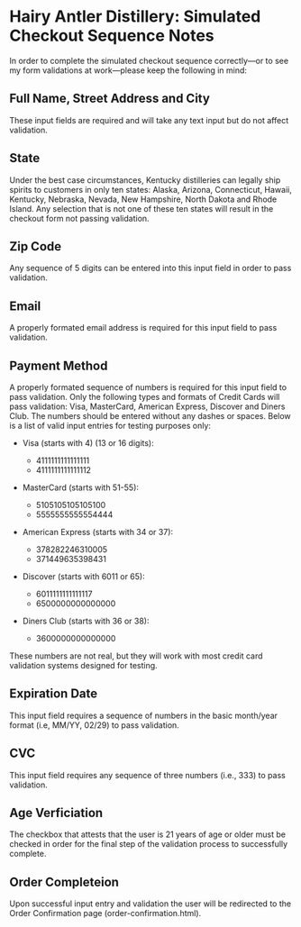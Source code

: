 # Hairy Antler Distillery: Simulated Checkout Sequence Notes

In order to complete the simulated checkout sequence correctly—or to see my form validations at work—please keep the following in mind:

## Full Name, Street Address and City

These input fields are required and will take any text input but do not affect validation.

## State

Under the best case circumstances, Kentucky distilleries can legally ship spirits to customers in only ten states: Alaska, Arizona, Connecticut, Hawaii, Kentucky, Nebraska, Nevada, New Hampshire, North Dakota and Rhode Island. Any selection that is not one of these ten states will result in the checkout form not passing validation.

## Zip Code

Any sequence of 5 digits can be entered into this input field in order to pass validation.

## Email

A properly formated email address is required for this input field to pass validation.

## Payment Method

A properly formated sequence of numbers is required for this input field to pass validation.
Only the following types and formats of Credit Cards will pass validation: Visa, MasterCard, American Express, Discover and Diners Club. The numbers should be entered without any dashes or spaces. Below is a list of valid input entries for testing purposes only:

- Visa (starts with 4) (13 or 16 digits):

  - 4111111111111111 
  - 4111111111111112 

- MasterCard (starts with 51-55):

  - 5105105105105100
  - 5555555555554444

- American Express (starts with 34 or 37):
  - 378282246310005
  - 371449635398431

- Discover (starts with 6011 or 65):
    - 6011111111111117
    - 6500000000000000

- Diners Club (starts with 36 or 38):

    - 3600000000000000

These numbers are not real, but they will work with most credit card validation systems designed for testing.

## Expiration Date

This input field requires a sequence of numbers in the basic month/year format (i.e, MM/YY, 02/29) to pass validation.

## CVC

This input field requires any sequence of three numbers (i.e., 333) to pass validation.

## Age Verficiation

The checkbox that attests that the user is 21 years of age or older must be checked in order for the final step of the validation process to successfully complete.

## Order Completeion

Upon successful input entry and validation the user will be redirected to the Order Confirmation page (order-confirmation.html).